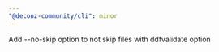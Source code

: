 ```yaml
---
"@deconz-community/cli": minor
---
```


Add --no-skip option to not skip files with ddfvalidate option
